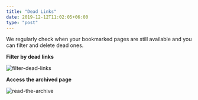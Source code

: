 ```yaml
---
title: "Dead Links"
date: 2019-12-12T11:02:05+06:00
type: "post"
---
```


We regularly check when your bookmarked pages are still available and you can filter and delete dead ones.

**Filter by dead links**

![filter-dead-links](https://i.imgur.com/SdFHzs4.png)

**Access the archived page**

![read-the-archive](https://i.imgur.com/bs2X7cr.png)
